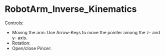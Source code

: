 # RobotArm_Inverse_Kinematics

Controls:

- Moving the arm: Use Arrow-Keys to move the pointer among the z- and y- axis.
- Rotation:
- Open/close Pincer:


